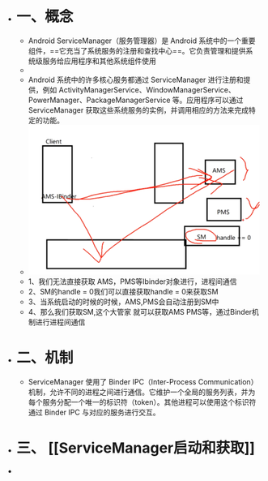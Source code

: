 - # 一、概念
	- Android ServiceManager（服务管理器）是 Android 系统中的一个重要组件，==它充当了系统服务的注册和查找中心==。它负责管理和提供系统级服务给应用程序和其他系统组件使用
	-
	- Android 系统中的许多核心服务都通过 ServiceManager 进行注册和提供，例如 ActivityManagerService、WindowManagerService、PowerManager、PackageManagerService 等。应用程序可以通过 ServiceManager 获取这些系统服务的实例，并调用相应的方法来完成特定的功能。
	- ![image.png](../assets/image_1688356064667_0.png)
	- 1、我们无法直接获取 AMS，PMS等Ibinder对象进行，进程间通信
	- 2、SM的handle = 0我们可以直接获取handle = 0来获取SM
	- 3、当系统启动的时候的时候，AMS,PMS会自动注册到SM中
	- 4、那么我们获取SM,这个大管家 就可以获取AMS PMS等，通过Binder机制进行进程间通信
- # 二、机制
	- ServiceManager 使用了 Binder IPC（Inter-Process Communication）机制，允许不同的进程之间进行通信。它维护一个全局的服务列表，并为每个服务分配一个唯一的标识符（token）。其他进程可以使用这个标识符通过 Binder IPC 与对应的服务进行交互。
- # 三、 [[ServiceManager启动和获取]]
-